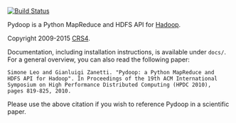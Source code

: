 [![Build Status](https://travis-ci.org/crs4/pydoop.png)](https://travis-ci.org/crs4/pydoop)

Pydoop is a Python MapReduce and HDFS API for
[Hadoop](http://hadoop.apache.org/).

Copyright 2009-2015 [CRS4](http://www.crs4.it/).

Documentation, including installation instructions, is available under
`docs/`.  For a general overview, you can also read the following
paper:

    Simone Leo and Gianluigi Zanetti. "Pydoop: a Python MapReduce and
    HDFS API for Hadoop". In Proceedings of the 19th ACM International
    Symposium on High Performance Distributed Computing (HPDC 2010),
    pages 819-825, 2010.

Please use the above citation if you wish to reference Pydoop in a
scientific paper.
